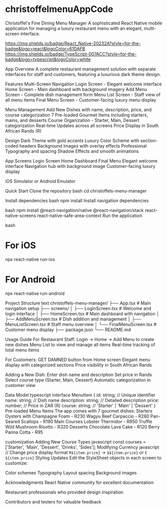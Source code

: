 # christoffelmenuAppCode
Christoffel's Fine Dining Menu Manager
A sophisticated React Native mobile application for managing a luxury restaurant menu with an elegant, multi-screen interface.

https://img.shields.io/badge/React_Native-20232A?style=for-the-badge&logo=react&logoColor=61DAFB
https://img.shields.io/badge/TypeScript-007ACC?style=for-the-badge&logo=typescript&logoColor=white

App Overview
A complete restaurant management solution with separate interfaces for staff and customers, featuring a luxurious dark theme design.

 Features
 Multi-Screen Navigation
Login Screen - Elegant welcome interface
Home Screen - Main dashboard with background imagery
Add Menu Screen - Complete dish management form
Menu List Screen - Staff view of all menu items
Final Menu Screen - Customer-facing luxury menu display

 Menu Management
Add New Dishes with name, description, price, and course categorization
7 Pre-loaded Gourmet Items including starters, mains, and desserts
Course Organization - Starter, Main, Dessert categorization
Real-time Updates across all screens
Price Display in South African Rands (R)

 Design
Dark Theme with gold accents
Luxury Color Scheme with section-coded headers
Background Images with overlay effects
Professional Typography and spacing
Shadow Effects and smooth animations

 App Screens
Login Screen	Home Dashboard	Final Menu
Elegant welcome interface	Navigation hub with background image	Customer-facing luxury display

iOS Simulator or Android Emulator

Quick Start
Clone the repository
bash
cd christoffels-menu-manager

Install dependencies
bash
npm install
Install navigation dependencies

bash
npm install @react-navigation/native @react-navigation/stack react-native-screens react-native-safe-area-context
Run the application

bash
# For iOS
npx react-native run-ios

# For Android
npx react-native run-android

 Project Structure
text
christoffels-menu-manager/
├── App.tsx                          # Main navigation setup
├── screens/
│   ├── LoginScreen.tsx              # Welcome and login interface
│   ├── HomeScreen.tsx               # Main dashboard with navigation
│   ├── AddMenuScreen.tsx            # Dish addition and management
│   ├── MenuListScreen.tsx           # Staff menu overview
│   └── FinalMenuScreen.tsx          # Customer menu display
├── package.json
└── README.md

Usage Guide
For Restaurant Staff:
Login → Home → Add Menu to create new dishes
Menu List to view and manage all items
Real-time tracking of total menu items

For Customers:
GET DAMNED button from Home screen
Elegant menu display with categorized sections
Price visibility in South African Rands

Adding a New Dish:
Enter dish name and description
Set price in Rands
Select course type (Starter, Main, Dessert)
Automatic categorization in customer view

 Data Model
typescript
interface MenuItem {
  id: string;           // Unique identifier
  name: string;         // Dish name
  description: string;  // Detailed description
  price: number;        // Price in ZAR (R)
  course: string;       // 'Starter' | 'Main' | 'Dessert'
}
Pre-loaded Menu Items
The app comes with 7 gourmet dishes:
Starters
Oysters with Champagne Foam - R230
Wagyu Beef Carpaccio - R280
Pan-Seared Scallops - R190
Main Courses
Lobster Thermidor - R950
Truffle Wild Mushroom Risotto - R320
Desserts
Chocolate Lava Cake - R120
Berry Panna Cotta - R95

customization
Adding New Course Types
javascript
const courses = ['Starter', 'Main', 'Dessert', 'Drinks', 'Sides'];
Modifying Currency
javascript
// Change price display format
`R${item.price}` → `$${item.price}` or `€${item.price}`
Styling Updates
Edit the StyleSheet objects in each screen to customize:

Color schemes
Typography
Layout spacing
Background images

Acknowledgments
React Native community for excellent documentation

Restaurant professionals who provided design inspiration

Contributors and testers for valuable feedback
